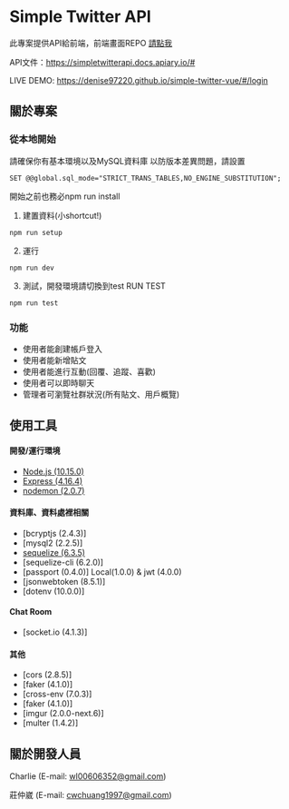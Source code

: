 # Simple Twitter API

此專案提供API給前端，前端畫面REPO [請點我](https://github.com/denise97220/simple-twitter-vue)

API文件：https://simpletwitterapi.docs.apiary.io/#

LIVE DEMO: https://denise97220.github.io/simple-twitter-vue/#/login


## 關於專案

### 從本地開始

請確保你有基本環境以及MySQL資料庫
以防版本差異問題，請設置
```
SET @@global.sql_mode="STRICT_TRANS_TABLES,NO_ENGINE_SUBSTITUTION";
```

開始之前也務必npm run install

1. 建置資料(小shortcut!)
```
npm run setup
```
2. 運行
```
npm run dev
```

3. 測試，開發環境請切換到test
RUN TEST
```
npm run test
```

### 功能

* 使用者能創建帳戶登入
* 使用者能新增貼文
* 使用者能進行互動(回覆、追蹤、喜歡)
* 使用者可以即時聊天
* 管理者可瀏覽社群狀況(所有貼文、用戶概覽)

## 使用工具

#### 開發/運行環境
* [Node.js (10.15.0)](https://nodejs.org/en/)
* [Express (4.16.4)](https://expressjs.com/zh-tw/)
* [nodemon (2.0.7)](https://www.npmjs.com/package/nodemon)

#### 資料庫、資料處裡相關
* [bcryptjs (2.4.3)]
* [mysql2 (2.2.5)]
* [sequelize (6.3.5)](https://mongoosejs.com/)
* [sequelize-cli (6.2.0)]
* [passport (0.4.0)] Local(1.0.0) & jwt (4.0.0)
* [jsonwebtoken (8.5.1)]
* [dotenv (10.0.0)]

#### Chat Room
* [socket.io (4.1.3)]

#### 其他
* [cors (2.8.5)]
* [faker (4.1.0)]
* [cross-env (7.0.3)]
* [faker (4.1.0)]
* [imgur (2.0.0-next.6)]
* [multer (1.4.2)]

## 關於開發人員
Charlie  (E-mail: wl00606352@gmail.com)

莊仲崴 (E-mail: cwchuang1997@gmail.com)


